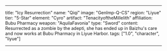 ---

title: "Icy Resurrection"
name: "Qiqi"
image: "GenImp-Q-CS"
region: "Liyue"
tier: "5-Star"
element: "Cyro"
artifact: "TenacityoftheMillelith"
affiliation: Bubu Pharmacy
weapon: "AquilaFavonia"
type: "Sword"
content: Resurrected as a zombie by the adepti, she has ended up in Baizhu's care and now works at Bubu Pharmacy in Liyue Harbor.
tags: ["1.0", "character", "liyue"]

---